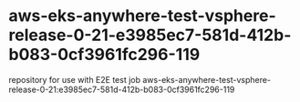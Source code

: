 # aws-eks-anywhere-test-vsphere-release-0-21-e3985ec7-581d-412b-b083-0cf3961fc296-119
repository for use with E2E test job aws-eks-anywhere-test-vsphere-release-0-21:e3985ec7-581d-412b-b083-0cf3961fc296-119
